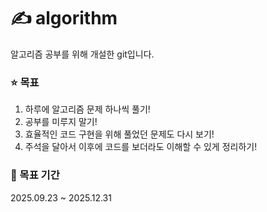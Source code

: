 # ✍️ algorithm
알고리즘 공부를 위해 개설한 git입니다.  

### ⭐ 목표
1. 하루에 알고리즘 문제 하나씩 풀기!
2. 공부를 미루지 말기!
3. 효율적인 코드 구현을 위해 풀었던 문제도 다시 보기!
4. 주석을 달아서 이후에 코드를 보더라도 이해할 수 있게 정리하기!

### 📅 목표 기간
2025.09.23 ~ 2025.12.31